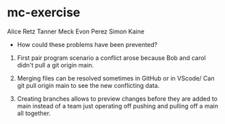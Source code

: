 # mc-exercise

Alice Retz
Tanner Meck
Evon Perez
Simon Kaine

* How could these problems have been prevented?

1. First pair program scenario a conflict arose because Bob and carol didn't pull a git origin main.

1. Merging files can be resolved sometimes in GitHub or in VScode/ Can git pull origin main to see the new conflicting data. 

1. Creating branches allows to preview changes before they are added to main instead of a team just operating off pushing and pulling off a main all together.